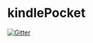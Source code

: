 # kindlePocket

[![Gitter](https://badges.gitter.im/pocketContributor/kindlePocket.svg)](https://gitter.im/pocketContributor/kindlePocket?utm_source=badge&utm_medium=badge&utm_campaign=pr-badge&utm_content=badge)